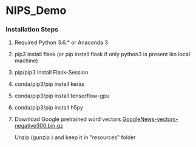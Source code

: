 # NIPS_Demo

### Installation Steps

1. Required Python 3.6.* or Anaconda 3
2. pip3 install flask (or pip install flask if only python3 is present ikn local machine)
3. pip/pip3 install Flask-Session
4. conda/pip3/pip install keras
5. conda/pip3/pip install tensorflow-gpu
6. conda/pip3/pip install h5py
7. Download Google pretrained word vectors
    [GoogleNews-vectors-negative300.bin.gz](https://drive.google.com/file/d/0B7XkCwpI5KDYNlNUTTlSS21pQmM/edit?usp=sharing)

    Unzip (gunzip <filename>)  and keep it in "resources" folder
